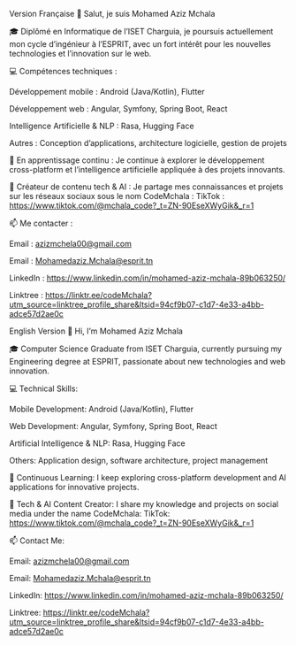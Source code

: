 Version Française
👋 Salut, je suis Mohamed Aziz Mchala

🎓 Diplômé en Informatique de l’ISET Charguia, je poursuis actuellement mon cycle d’ingénieur à l’ESPRIT, avec un fort intérêt pour les nouvelles technologies et l’innovation sur le web.

💻 Compétences techniques :

Développement mobile : Android (Java/Kotlin), Flutter

Développement web : Angular, Symfony, Spring Boot, React

Intelligence Artificielle & NLP : Rasa, Hugging Face

Autres : Conception d’applications, architecture logicielle, gestion de projets

🌱 En apprentissage continu :
Je continue à explorer le développement cross-platform et l’intelligence artificielle appliquée à des projets innovants.

💼 Créateur de contenu tech & AI :
Je partage mes connaissances et projets sur les réseaux sociaux sous le nom CodeMchala : TikTok : https://www.tiktok.com/@mchala_code?_t=ZN-90EseXWyGik&_r=1

📫 Me contacter :

Email : azizmchela00@gmail.com

Email : Mohamedaziz.Mchala@esprit.tn

LinkedIn : https://www.linkedin.com/in/mohamed-aziz-mchala-89b063250/

Linktree : https://linktr.ee/codeMchala?utm_source=linktree_profile_share&ltsid=94cf9b07-c1d7-4e33-a4bb-adce57d2ae0c






English Version
👋 Hi, I’m Mohamed Aziz Mchala

🎓 Computer Science Graduate from ISET Charguia, currently pursuing my Engineering degree at ESPRIT, passionate about new technologies and web innovation.

💻 Technical Skills:

Mobile Development: Android (Java/Kotlin), Flutter

Web Development: Angular, Symfony, Spring Boot, React

Artificial Intelligence & NLP: Rasa, Hugging Face

Others: Application design, software architecture, project management

🌱 Continuous Learning:
I keep exploring cross-platform development and AI applications for innovative projects.

💼 Tech & AI Content Creator:
I share my knowledge and projects on social media under the name CodeMchala: TikTok: https://www.tiktok.com/@mchala_code?_t=ZN-90EseXWyGik&_r=1

📫 Contact Me:

Email: azizmchela00@gmail.com

Email: Mohamedaziz.Mchala@esprit.tn

LinkedIn: https://www.linkedin.com/in/mohamed-aziz-mchala-89b063250/

Linktree: https://linktr.ee/codeMchala?utm_source=linktree_profile_share&ltsid=94cf9b07-c1d7-4e33-a4bb-adce57d2ae0c
